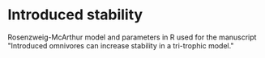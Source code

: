 # Introduced stability

Rosenzweig-McArthur model and parameters in R used for the manuscript "Introduced omnivores can increase stability in a tri-trophic model."  
